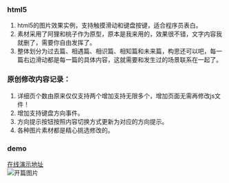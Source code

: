 ### html5
1. html5的图片效果实例，支持触摸滑动和键盘按键，适合程序员表白。
2. 素材采用了阿狸和桃子作为原型，原本是我来用的，效果很不错，文字内容我就删了，需要你自由发挥了。
3. 整体划分为过去篇、相遇篇、相识篇、相知篇和未来篇，构思还可以吧，每一篇右边滑动都是每一篇的具体内容，这就需要和发生过的场景联系在一起了。

### 原创修改内容记录：
1. 详细页个数由原来仅仅支持两个增加支持无限多个，增加页面无需再修改js文件！
2. 增加支持键盘方向事件。
3. 方向提示按钮按照内容切换方式更新为对应的方向提示。
4. 各种图片素材都是精心挑选修改的。

### demo
[在线演示地址](http://yalay.github.io/html5/)  
![开篇图片](https://github.com/yalay/html5/raw/master/img/cover.png)
